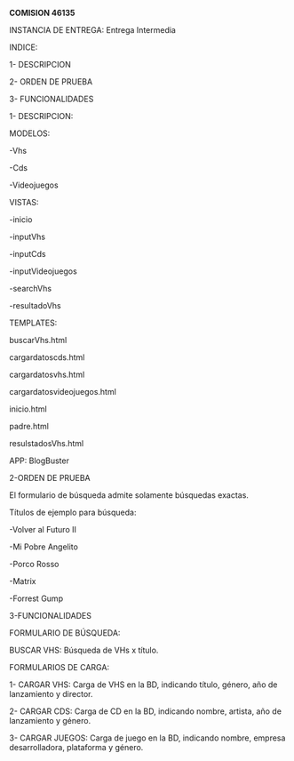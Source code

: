 <b>COMISION 46135</b>

INSTANCIA DE ENTREGA: Entrega Intermedia


INDICE:

1- DESCRIPCION

2- ORDEN DE PRUEBA

3- FUNCIONALIDADES




1- DESCRIPCION: 

MODELOS:

-Vhs

-Cds

-Videojuegos


VISTAS:

-inicio

-inputVhs

-inputCds

-inputVideojuegos

-searchVhs

-resultadoVhs


TEMPLATES:

buscarVhs.html

cargardatoscds.html

cargardatosvhs.html

cargardatosvideojuegos.html

inicio.html

padre.html

resulstadosVhs.html


APP: BlogBuster




2-ORDEN DE PRUEBA

El formulario de búsqueda admite solamente búsquedas exactas.

Títulos de ejemplo para búsqueda:

-Volver al Futuro II

-Mi Pobre Angelito

-Porco Rosso

-Matrix

-Forrest Gump


3-FUNCIONALIDADES 

FORMULARIO DE BÚSQUEDA:

BUSCAR VHS: Búsqueda de VHs x título.

FORMULARIOS DE CARGA:

1- CARGAR VHS: Carga de VHS en la BD, indicando título, género, año de lanzamiento y director.

2- CARGAR CDS: Carga de CD en la BD, indicando nombre, artista, año de lanzamiento y género.

3- CARGAR JUEGOS: Carga de juego en la BD, indicando nombre, empresa desarrolladora, plataforma y género.
